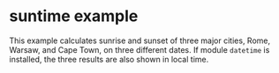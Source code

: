 suntime example
===============

This example calculates sunrise and sunset of three major cities, Rome,
Warsaw, and Cape Town, on three different dates. If module ``datetime``
is installed, the three results are also shown in local time.
